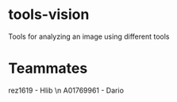 # tools-vision
Tools for analyzing an image using different tools

# Teammates
rez1619 - Hlib \n
A01769961 - Dario
